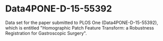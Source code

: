 # Data4PONE-D-15-55392
Data set for the paper submitted to PLOS One (Data4PONE-D-15-55392), which is entitled "Homographic Patch Feature Transform: a Robustness Registration for Gastroscopic Surgery".
